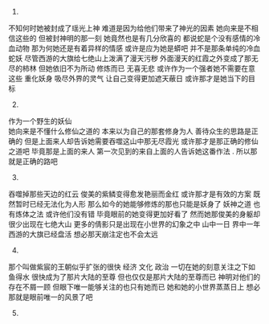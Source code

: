 1. 
不知何时她被封成了瑶光上神 
难道是因为给他们带来了神光的因素 
她向来是不相信这些的 
但被封神明的那一刻 
她竟然也是有几分欣喜的 
都说蛇是个没有感情的冷血动物 
那为何她还是有着异样的情感 
或许是应为她是蟒吧 
并不是那条单纯的冷血蛇妖 
尽管西游的大旗给七绝山上泼满了漫天污秽 
外面漫天的红霞之外变成了那无尽的柿林 
但她依旧不为所动 
修炼而已 无喜无悲 
或许作为一个强者她不需要在意这些 
重化妖身 吸尽外界的灵气 
让自己变得更加遮天蔽日 
或许那才是她当下的目标 

2. 
作为一个野生的妖仙  
她向来是不懂什么修仙之道的 
本来以为自己的那套修身为人 
善待众生的思路是正确的 
但是上面来人却告诉她需要吞噬这山中那无尽霞光 
或许那才是那正确的修仙之道吧 
毕竟那是上面的来人 
第一次见到的来自上面的人告诉她这番作法 .
所以那就是正确的路吧

3. 
吞噬掉那些天边的红云
俊美的紫鳞变得愈发艳丽而金红
或许那才是有效的方案
既然暂时已经无法化为人形
那么如今的她能够修炼的那也只能是妖身了
妖神之道 也有炼体之法
或许他们没有错 毕竟眼前的她变得更加好看了 
然而她那俊美的身躯却很少出现在七绝大山
更多的倩影只是出现在小世界的幻象之中
山中一日 界中一年 
西游的大旗已经盘活 
想必那天崩注定也不会太远

4. 
那个叫做紫宸的王朝似乎扩张的很快
经济 文化 政治 
一切在她的刻意关注之下如鱼得水
很快成为了那片大陆的至尊
但也仅仅是那片大陆的至尊而已
神明对他们的存在不屑一顾 
但眼下唯一能够关注的也只有她而已
她和她的小世界蒸蒸日上
想必那就是眼前唯一的风景了吧

5. 
